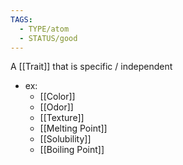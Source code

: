 ```yaml
---
TAGS:
  - TYPE/atom
  - STATUS/good
---
```

A [[Trait]] that is specific / independent
- ex:
	- [[Color]]
	- [[Odor]]
	- [[Texture]]
	- [[Melting Point]]
	- [[Solubility]]
	- [[Boiling Point]]